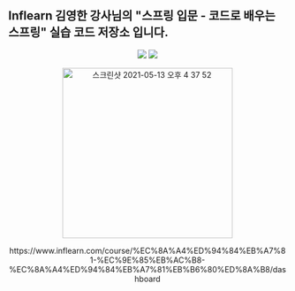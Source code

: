 <h2>Inflearn 김영한 강사님의 "스프링 입문 - 코드로 배우는 스프링" 실습 코드 저장소 입니다.</h2>


<p align='center'>
    <img src="https://img.shields.io/badge/Java-007396?style=flat-square&logo=Java&logoColor=white"/>
    <img src="https://img.shields.io/badge/SpringBoot-6DB33F?style=flat-square&logo=Spring&logoColor=white"/>
</p>



<p style="text-align: center;">
    <img width="308" alt="스크린샷 2021-05-13 오후 4 37 52" src="https://user-images.githubusercontent.com/67749318/118094345-93a98d80-b409-11eb-903a-dfc6e3a0355e.png">
</p>

<p align='center'>
    https://www.inflearn.com/course/%EC%8A%A4%ED%94%84%EB%A7%81-%EC%9E%85%EB%AC%B8-%EC%8A%A4%ED%94%84%EB%A7%81%EB%B6%80%ED%8A%B8/dashboard
</p>  




